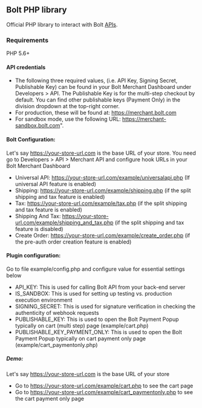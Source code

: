 ## Bolt PHP library

Official PHP library to interact with Bolt [APIs](https://docs.bolt.com/reference).

### Requirements

PHP 5.6+

#### API credentials
* The following three required values, (i.e. API Key, Signing Secret, Publishable Key) can be found in your Bolt Merchant Dashboard under Developers > API. The Publishable Key is for the multi-step checkout by default. You can find other publishable keys (Payment Only) in the division dropdown at the top-right corner.
* For production, these will be found at: https://merchant.bolt.com
* For sandbox mode, use the following URL: https://merchant-sandbox.bolt.com".

#### Bolt Configuration:

Let's say https://your-store-url.com is the base URL of your store. You need go to Developers > API > Merchant API and configure hook URLs in your Bolt Merchant Dashboard

* Universal API: https://your-store-url.com/example/universalapi.php (If universal API feature is enabled) 
* Shipping: https://your-store-url.com/example/shipping.php (if the split shipping and tax feature is enabled)
* Tax: https://your-store-url.com/example/tax.php (if the split shipping and tax feature is enabled) 
* Shipping And Tax: https://your-store-url.com/example/shipping_and_tax.php (if the split shipping and tax feature is disabled) 
* Create Order: https://your-store-url.com/example/create_order.php (if the pre-auth order creation feature is enabled)


#### Plugin configuration: 
Go to file example/config.php and configure value for essential settings below
* API_KEY: This is used for calling Bolt API from your back-end server
* IS_SANDBOX: This is used for setting up testing vs. production execution environment
* SIGNING_SECRET: This is used for signature verification in checking the authenticity of webhook requests
* PUBLISHABLE_KEY: This is used to open the Bolt Payment Popup typically on cart (multi step) page (example/cart.php)
* PUBLISHABLE_KEY_PAYMENT_ONLY: This is used to open the Bolt Payment Popup typically on cart payment only page (example/cart_paymentonly.php)

##### Demo: 
Let's say https://your-store-url.com is the base URL of your store
* Go to https://your-store-url.com/example/cart.php to see the cart page
* Go to https://your-store-url.com/example/cart_paymentonly.php to see the cart payment only page

